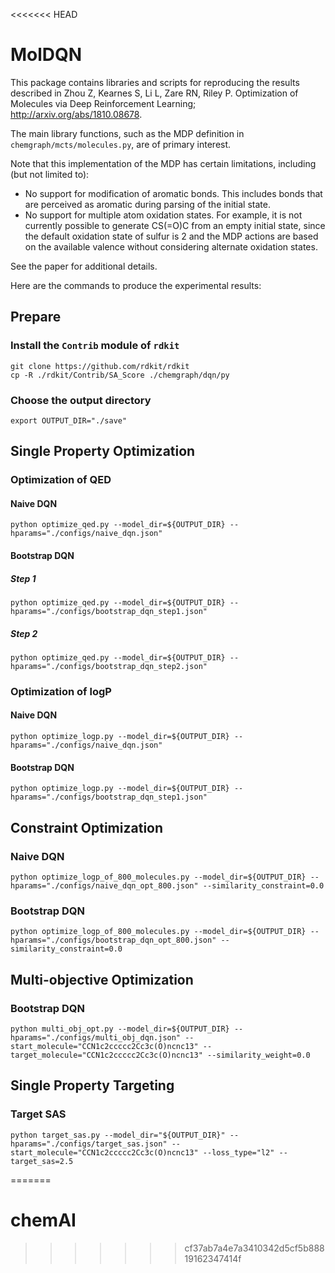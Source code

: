 <<<<<<< HEAD
# MolDQN

This package contains libraries and scripts for reproducing the results
described in Zhou Z, Kearnes S, Li L, Zare RN, Riley P. Optimization of
Molecules via Deep Reinforcement Learning; http://arxiv.org/abs/1810.08678.

The main library functions, such as the MDP definition in
`chemgraph/mcts/molecules.py`, are of primary interest.

Note that this implementation of the MDP has certain limitations, including (but
not limited to):

  * No support for modification of aromatic bonds. This includes bonds that are
    perceived as aromatic during parsing of the initial state.
  * No support for multiple atom oxidation states. For example, it is not
    currently possible to generate CS(=O)C from an empty initial state, since
    the default oxidation state of sulfur is 2 and the MDP actions are based on
    the available valence without considering alternate oxidation states.

See the paper for additional details.

Here are the commands to produce the experimental results:
## Prepare

### Install the `Contrib` module of `rdkit`

```
git clone https://github.com/rdkit/rdkit
cp -R ./rdkit/Contrib/SA_Score ./chemgraph/dqn/py
```

### Choose the output directory

```
export OUTPUT_DIR="./save"
```

## Single Property Optimization

### Optimization of QED

#### Naive DQN

```
python optimize_qed.py --model_dir=${OUTPUT_DIR} --hparams="./configs/naive_dqn.json"
```

#### Bootstrap DQN
##### Step 1
```
python optimize_qed.py --model_dir=${OUTPUT_DIR} --hparams="./configs/bootstrap_dqn_step1.json"
```
##### Step 2
```
python optimize_qed.py --model_dir=${OUTPUT_DIR} --hparams="./configs/bootstrap_dqn_step2.json"
```
### Optimization of logP

#### Naive DQN

```
python optimize_logp.py --model_dir=${OUTPUT_DIR} --hparams="./configs/naive_dqn.json"
```

#### Bootstrap DQN
```
python optimize_logp.py --model_dir=${OUTPUT_DIR} --hparams="./configs/bootstrap_dqn_step1.json"
```

## Constraint Optimization

### Naive DQN
```
python optimize_logp_of_800_molecules.py --model_dir=${OUTPUT_DIR} --hparams="./configs/naive_dqn_opt_800.json" --similarity_constraint=0.0
```
### Bootstrap DQN
```
python optimize_logp_of_800_molecules.py --model_dir=${OUTPUT_DIR} --hparams="./configs/bootstrap_dqn_opt_800.json" --similarity_constraint=0.0
```

## Multi-objective Optimization

### Bootstrap DQN
```
python multi_obj_opt.py --model_dir=${OUTPUT_DIR} --hparams="./configs/multi_obj_dqn.json" --start_molecule="CCN1c2ccccc2Cc3c(O)ncnc13" --target_molecule="CCN1c2ccccc2Cc3c(O)ncnc13" --similarity_weight=0.0
```

## Single Property Targeting

### Target SAS
```
python target_sas.py --model_dir="${OUTPUT_DIR}" --hparams="./configs/target_sas.json" --start_molecule="CCN1c2ccccc2Cc3c(O)ncnc13" --loss_type="l2" --target_sas=2.5
```

=======
# chemAI
>>>>>>> cf37ab7a4e7a3410342d5cf5b88819162347414f

